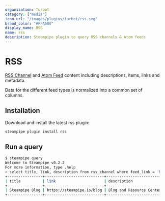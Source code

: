 ```yaml
---
organization: Turbot
category: ["media"]
icon_url: "/images/plugins/turbot/rss.svg"
brand_color: "#FFA500"
display_name: RSS
name: rss
description: Steampipe plugin to query RSS channels & Atom feeds
---
```


# RSS

[RSS Channel](https://en.wikipedia.org/wiki/RSS) and [Atom Feed](https://en.wikipedia.org/wiki/Atom_(Web_standard)) content including descriptions, items, links and metadata.

Data for the different feed types is normalized into a common set of columns.


## Installation

Download and install the latest rss plugin:

```bash
steampipe plugin install rss
```

## Run a query

```bash
$ steampipe query
Welcome to Steampipe v0.2.2
For more information, type .help
> select title, link, description from rss_channel where feed_link = 'https://steampipe.io/blog/feed.xml'
+----------------+---------------------------+----------------------------------------+
| title          | link                      | description                            |
+----------------+---------------------------+----------------------------------------+
| Steampipe Blog | https://steampipe.io/blog | Blog and Resource Center for Steampipe |
+----------------+---------------------------+----------------------------------------+
```
